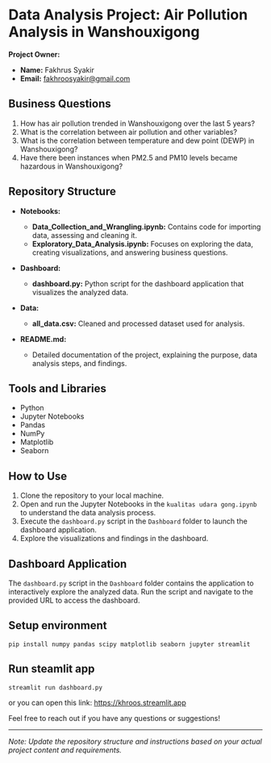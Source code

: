 # Data Analysis Project: Air Pollution Analysis in Wanshouxigong

**Project Owner:**
- **Name:** Fakhrus Syakir
- **Email:** fakhroosyakir@gmail.com

## Business Questions

1. How has air pollution trended in Wanshouxigong over the last 5 years?
2. What is the correlation between air pollution and other variables?
3. What is the correlation between temperature and dew point (DEWP) in Wanshouxigong?
4. Have there been instances when PM2.5 and PM10 levels became hazardous in Wanshouxigong?

## Repository Structure

- **Notebooks:**
  - **Data_Collection_and_Wrangling.ipynb:** Contains code for importing data, assessing and cleaning it.
  - **Exploratory_Data_Analysis.ipynb:** Focuses on exploring the data, creating visualizations, and answering business questions.
  
- **Dashboard:**
  - **dashboard.py:** Python script for the dashboard application that visualizes the analyzed data.

- **Data:**
  - **all_data.csv:** Cleaned and processed dataset used for analysis.

- **README.md:**
  - Detailed documentation of the project, explaining the purpose, data analysis steps, and findings.

## Tools and Libraries

- Python
- Jupyter Notebooks
- Pandas
- NumPy
- Matplotlib
- Seaborn

## How to Use

1. Clone the repository to your local machine.
2. Open and run the Jupyter Notebooks in the `kualitas udara gong.ipynb` to understand the data analysis process.
3. Execute the `dashboard.py` script in the `Dashboard` folder to launch the dashboard application.
4. Explore the visualizations and findings in the dashboard.

## Dashboard Application

The `dashboard.py` script in the `Dashboard` folder contains the application to interactively explore the analyzed data. Run the script and navigate to the provided URL to access the dashboard.

## Setup environment
```
pip install numpy pandas scipy matplotlib seaborn jupyter streamlit
```

## Run steamlit app
```
streamlit run dashboard.py
```


or you can open this link: https://khroos.streamlit.app

Feel free to reach out if you have any questions or suggestions!

---

*Note: Update the repository structure and instructions based on your actual project content and requirements.*
